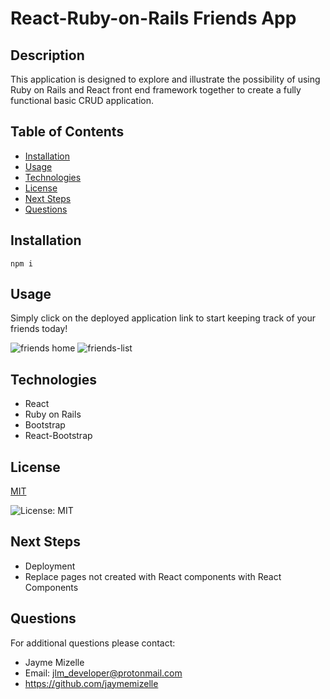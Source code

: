# React-Ruby-on-Rails Friends App

## Description
This application is designed to explore and illustrate the possibility of using Ruby on Rails and React front end framework together to create a fully functional basic CRUD application.

## Table of Contents
  - [Installation](#installation)
  - [Usage](#usage)
  - [Technologies](#technologies)
  - [License](#license)
  - [Next Steps](#next-steps)
  - [Questions](#questions)


## Installation
``` npm i ```

## Usage
Simply click on the deployed application link to start keeping track of your friends today!

![friends home](public/friends-home.png "Friends Home")
![friends-list](public/friends-list.png "Friends List")

## Technologies
* React 
* Ruby on Rails 
* Bootstrap 
* React-Bootstrap

## License


  [MIT](https://opensource.org/licenses/MIT)
  

  ![License: MIT](https://img.shields.io/badge/License-MIT-9cf)

## Next Steps
* Deployment
* Replace pages not created with React components with React Components

## Questions
For additional questions please contact:
* Jayme Mizelle
* Email: jlm_developer@protonmail.com
* https://github.com/jaymemizelle

